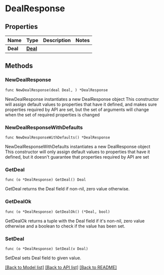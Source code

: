 # DealResponse

## Properties

Name | Type | Description | Notes
------------ | ------------- | ------------- | -------------
**Deal** | [**Deal**](Deal.md) |  | 

## Methods

### NewDealResponse

`func NewDealResponse(deal Deal, ) *DealResponse`

NewDealResponse instantiates a new DealResponse object
This constructor will assign default values to properties that have it defined,
and makes sure properties required by API are set, but the set of arguments
will change when the set of required properties is changed

### NewDealResponseWithDefaults

`func NewDealResponseWithDefaults() *DealResponse`

NewDealResponseWithDefaults instantiates a new DealResponse object
This constructor will only assign default values to properties that have it defined,
but it doesn't guarantee that properties required by API are set

### GetDeal

`func (o *DealResponse) GetDeal() Deal`

GetDeal returns the Deal field if non-nil, zero value otherwise.

### GetDealOk

`func (o *DealResponse) GetDealOk() (*Deal, bool)`

GetDealOk returns a tuple with the Deal field if it's non-nil, zero value otherwise
and a boolean to check if the value has been set.

### SetDeal

`func (o *DealResponse) SetDeal(v Deal)`

SetDeal sets Deal field to given value.



[[Back to Model list]](../README.md#documentation-for-models) [[Back to API list]](../README.md#documentation-for-api-endpoints) [[Back to README]](../README.md)


